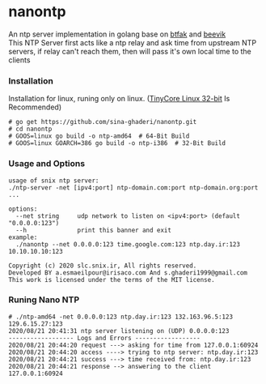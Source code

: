 # nanontp
An ntp server implementation in golang base on [btfak](https://github.com/btfak/sntp) and [beevik](https://github.com/beevik/ntp)  
This NTP Server first acts like a ntp relay and ask time from upstream NTP servers, if relay can't reach them, then will pass it's own local time to the clients 

### Installation
Installation for linux, runing only on linux. ([TinyCore Linux 32-bit](http://tinycorelinux.net/11.x/x86/release) Is Recommended)

```
# go get https://github.com/sina-ghaderi/nanontp.git
# cd nanontp
# GOOS=linux go build -o ntp-amd64  # 64-Bit Build
# GOOS=linux GOARCH=386 go build -o ntp-i386  # 32-Bit Build

```

### Usage and Options
```
usage of snix ntp server:
./ntp-server -net [ipv4:port] ntp-domain.com:port ntp-domain.org:port ...

options:
  --net string     udp network to listen on <ipv4:port> (default "0.0.0.0:123")
  --h              print this banner and exit
example: 
  ./nanontp --net 0.0.0.0:123 time.google.com:123 ntp.day.ir:123 10.10.10.10:123 

Copyright (c) 2020 slc.snix.ir, All rights reserved.
Developed BY a.esmaeilpour@irisaco.com And s.ghaderi1999@gmail.com
This work is licensed under the terms of the MIT license.

```

### Runing Nano NTP
```
# ./ntp-amd64 -net 0.0.0.0:123 ntp.day.ir:123 132.163.96.5:123 129.6.15.27:123
2020/08/21 20:41:31 ntp server listening on (UDP) 0.0.0.0:123
------------------ Logs and Errors ------------------
2020/08/21 20:44:20 request ---> asking for time from 127.0.0.1:60924
2020/08/21 20:44:20 access ----> trying to ntp server: ntp.day.ir:123
2020/08/21 20:44:21 success ---> time received from: ntp.day.ir:123
2020/08/21 20:44:21 response --> answering to the client 127.0.0.1:60924

```
